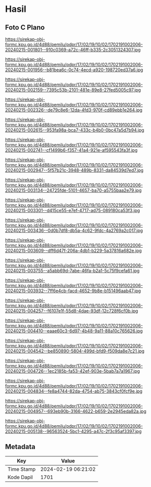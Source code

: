 # Hasil

## Foto C Plano

https://sirekap-obj-formc.kpu.go.id/4d88/pemilu/pdpr/17/02/19/10/02/1702191002006-20240215-001801--910c0369-a72c-46ff-b335-2c3051324307.jpg

https://sirekap-obj-formc.kpu.go.id/4d88/pemilu/pdpr/17/02/19/10/02/1702191002006-20240215-001956--b81bea6c-0c74-4ecd-a920-198720ed37a6.jpg

https://sirekap-obj-formc.kpu.go.id/4d88/pemilu/pdpr/17/02/19/10/02/1702191002006-20240215-002159--7395c53b-2101-481e-89e8-27fed5005c97.jpg

https://sirekap-obj-formc.kpu.go.id/4d88/pemilu/pdpr/17/02/19/10/02/1702191002006-20240215-002326--de79c8e6-12da-4fd3-970f-cd89ebb1e264.jpg

https://sirekap-obj-formc.kpu.go.id/4d88/pemilu/pdpr/17/02/19/10/02/1702191002006-20240215-002615--953fa98a-bca7-433c-b4b0-0bc47a5d7b94.jpg

https://sirekap-obj-formc.kpu.go.id/4d88/pemilu/pdpr/17/02/19/10/02/1702191002006-20240215-002741--cf1499b6-f357-41a4-921e-af595543fa3f.jpg

https://sirekap-obj-formc.kpu.go.id/4d88/pemilu/pdpr/17/02/19/10/02/1702191002006-20240215-002947--5f57b21c-3948-489b-8331-da84539d7ed7.jpg

https://sirekap-obj-formc.kpu.go.id/4d88/pemilu/pdpr/17/02/19/10/02/1702191002006-20240215-003134--24725fde-5101-4657-ba70-a5755baa2e79.jpg

https://sirekap-obj-formc.kpu.go.id/4d88/pemilu/pdpr/17/02/19/10/02/1702191002006-20240215-003301--d415ce55-e7ef-4717-ad75-089180ca53f3.jpg

https://sirekap-obj-formc.kpu.go.id/4d88/pemilu/pdpr/17/02/19/10/02/1702191002006-20240215-003436--0d0b7df8-db5a-4c62-9fdc-4a2769a2c017.jpg

https://sirekap-obj-formc.kpu.go.id/4d88/pemilu/pdpr/17/02/19/10/02/1702191002006-20240215-003609--dff6d47f-206a-4db1-b229-5a37816a682e.jpg

https://sirekap-obj-formc.kpu.go.id/4d88/pemilu/pdpr/17/02/19/10/02/1702191002006-20240215-003755--a5abb69d-7abe-46fa-b2a1-5c75f9cefa61.jpg

https://sirekap-obj-formc.kpu.go.id/4d88/pemilu/pdpr/17/02/19/10/02/1702191002006-20240215-003932--7ff6e4cb-facd-4652-9b8e-b151496aab47.jpg

https://sirekap-obj-formc.kpu.go.id/4d88/pemilu/pdpr/17/02/19/10/02/1702191002006-20240215-004257--f6107e1f-55d8-4dae-93df-12c728f6cf0b.jpg

https://sirekap-obj-formc.kpu.go.id/4d88/pemilu/pdpr/17/02/19/10/02/1702191002006-20240215-004410--eaae60c3-6d97-4b48-9a11-88a10c765626.jpg

https://sirekap-obj-formc.kpu.go.id/4d88/pemilu/pdpr/17/02/19/10/02/1702191002006-20240215-004542--be850890-5804-499d-bfd9-f509da8e7c21.jpg

https://sirekap-obj-formc.kpu.go.id/4d88/pemilu/pdpr/17/02/19/10/02/1702191002006-20240215-004726--1ec2185b-fa53-42ef-903e-5bab7a7a1967.jpg

https://sirekap-obj-formc.kpu.go.id/4d88/pemilu/pdpr/17/02/19/10/02/1702191002006-20240215-004834--fe8a4744-82da-4754-ab75-3843cf0fcf9e.jpg

https://sirekap-obj-formc.kpu.go.id/4d88/pemilu/pdpr/17/02/19/10/02/1702191002006-20240215-004957--693eb90b-3166-4622-b659-2e2945eda82a.jpg

https://sirekap-obj-formc.kpu.go.id/4d88/pemilu/pdpr/17/02/19/10/02/1702191002006-20240215-005138--96563524-5bc1-4295-a47c-2f3c95af3397.jpg


## Metadata

| Key        | Value               |
| ---------- | ------------------- |
| Time Stamp | 2024-02-19 06:21:02 |
| Kode Dapil | 1701                |



